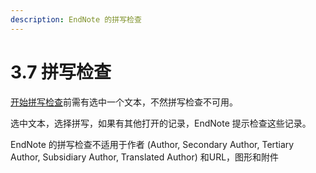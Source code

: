 ```yaml
---
description: EndNote 的拼写检查
---
```


# 3.7 拼写检查

[开始拼写检查](starting-spell-check.md)前需有选中一个文本，不然拼写检查不可用。

选中文本，选择拼写，如果有其他打开的记录，EndNote 提示检查这些记录。

EndNote 的拼写检查不适用于作者 \(Author, Secondary Author, Tertiary Author, Subsidiary Author, Translated Author\) 和URL，图形和附件

